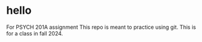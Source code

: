 # hello
For PSYCH 201A assignment
This repo is meant to practice using git. This is for a class in fall 2024.